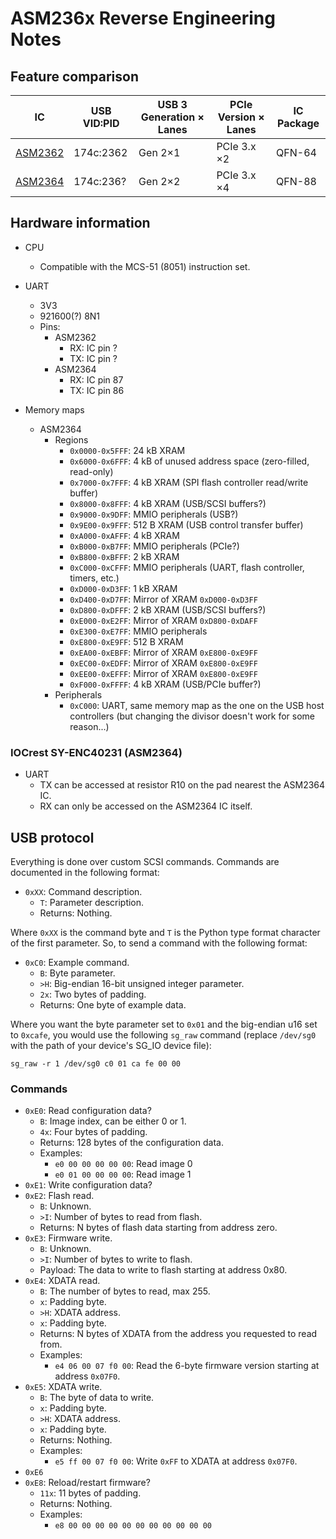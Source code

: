 # ASM236x Reverse Engineering Notes


## Feature comparison

| IC | USB VID:PID | USB 3 Generation × Lanes | PCIe Version × Lanes | IC Package |
| --- | --- | --- | --- | --- |
| [ASM2362][ASM2362] | 174c:2362 | Gen 2×1 | PCIe 3.x ×2 | QFN-64 |
| [ASM2364][ASM2364] | 174c:236? | Gen 2×2 | PCIe 3.x ×4 | QFN-88 |


## Hardware information

- CPU
  - Compatible with the MCS-51 (8051) instruction set.
- UART
  - 3V3
  - 921600(?) 8N1
  - Pins:
    - ASM2362
      - RX: IC pin ?
      - TX: IC pin ?
    - ASM2364
      - RX: IC pin 87
      - TX: IC pin 86

- Memory maps
  - ASM2364
    - Regions
      - `0x0000-0x5FFF`: 24 kB XRAM
      - `0x6000-0x6FFF`: 4 kB of unused address space (zero-filled, read-only)
      - `0x7000-0x7FFF`: 4 kB XRAM (SPI flash controller read/write buffer)
      - `0x8000-0x8FFF`: 4 kB XRAM (USB/SCSI buffers?)
      - `0x9000-0x9DFF`: MMIO peripherals (USB?)
      - `0x9E00-0x9FFF`: 512 B XRAM (USB control transfer buffer)
      - `0xA000-0xAFFF`: 4 kB XRAM
      - `0xB000-0xB7FF`: MMIO peripherals (PCIe?)
      - `0xB800-0xBFFF`: 2 kB XRAM
      - `0xC000-0xCFFF`: MMIO peripherals (UART, flash controller, timers, etc.)
      - `0xD000-0xD3FF`: 1 kB XRAM
      - `0xD400-0xD7FF`: Mirror of XRAM `0xD000-0xD3FF`
      - `0xD800-0xDFFF`: 2 kB XRAM (USB/SCSI buffers?)
      - `0xE000-0xE2FF`: Mirror of XRAM `0xD800-0xDAFF`
      - `0xE300-0xE7FF`: MMIO peripherals
      - `0xE800-0xE9FF`: 512 B XRAM
      - `0xEA00-0xEBFF`: Mirror of XRAM `0xE800-0xE9FF`
      - `0xEC00-0xEDFF`: Mirror of XRAM `0xE800-0xE9FF`
      - `0xEE00-0xEFFF`: Mirror of XRAM `0xE800-0xE9FF`
      - `0xF000-0xFFFF`: 4 kB XRAM (USB/PCIe buffer?)
    - Peripherals
      - `0xC000`: UART, same memory map as the one on the USB host controllers (but changing the divisor doesn't work for some reason...)


### IOCrest SY-ENC40231 (ASM2364)

- UART
  - TX can be accessed at resistor R10 on the pad nearest the ASM2364 IC.
  - RX can only be accessed on the ASM2364 IC itself.


## USB protocol

Everything is done over custom SCSI commands. Commands are documented in the
following format:

- `0xXX`: Command description.
  - `T`: Parameter description.
  - Returns: Nothing.

Where `0xXX` is the command byte and `T` is the Python type format character
of the first parameter. So, to send a command with the following format:

- `0xC0`: Example command.
  - `B`: Byte parameter.
  - `>H`: Big-endian 16-bit unsigned integer parameter.
  - `2x`: Two bytes of padding.
  - Returns: One byte of example data.

Where you want the byte parameter set to `0x01` and the big-endian u16 set to
`0xcafe`, you would use the following `sg_raw` command (replace `/dev/sg0`
with the path of your device's SG\_IO device file):

```
sg_raw -r 1 /dev/sg0 c0 01 ca fe 00 00
```


### Commands

- `0xE0`: Read configuration data?
  - `B`: Image index, can be either 0 or 1.
  - `4x`: Four bytes of padding.
  - Returns: 128 bytes of the configuration data.
  - Examples:
    - `e0 00 00 00 00 00`: Read image 0
    - `e0 01 00 00 00 00`: Read image 1
- `0xE1`: Write configuration data?
- `0xE2`: Flash read.
  - `B`: Unknown.
  - `>I`: Number of bytes to read from flash.
  - Returns: N bytes of flash data starting from address zero.
- `0xE3`: Firmware write.
  - `B`: Unknown.
  - `>I`: Number of bytes to write to flash.
  - Payload: The data to write to flash starting at address 0x80.
- `0xE4`: XDATA read.
  - `B`: The number of bytes to read, max 255.
  - `x`: Padding byte.
  - `>H`: XDATA address.
  - `x`: Padding byte.
  - Returns: N bytes of XDATA from the address you requested to read from.
  - Examples:
    - `e4 06 00 07 f0 00`: Read the 6-byte firmware version starting at
      address `0x07F0`.
- `0xE5`: XDATA write.
  - `B`: The byte of data to write.
  - `x`: Padding byte.
  - `>H`: XDATA address.
  - `x`: Padding byte.
  - Returns: Nothing.
  - Examples:
    - `e5 ff 00 07 f0 00`: Write `0xFF` to XDATA at address `0x07F0`.
- `0xE6`
- `0xE8`: Reload/restart firmware?
  - `11x`: 11 bytes of padding.
  - Returns: Nothing.
  - Examples:
    - `e8 00 00 00 00 00 00 00 00 00 00 00`


[ASM2362]: https://web.archive.org/web/20220608104342/https://www.asmedia.com.tw/product/Ee1YQF9sX7yyajH5/C5cYq34qpByQ6jm6
[ASM2364]: https://web.archive.org/web/20220703204756/https://www.asmedia.com.tw/product/BD5YqfdsPDqXFqi3/BF2yq24XzDuS5Tr4
